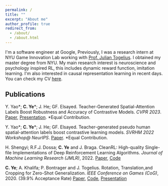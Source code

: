 ```yaml
---
permalink: /
title: ""
excerpt: "About me"
author_profile: true
redirect_from: 
  - /about/
  - /about.html
---
```

I'm a software engineer at Google, Previously, I was a research intern at NYU Game Innovation Lab working with [Prof. Julian Togelius](http://julian.togelius.com/). I obtained my master degree from NYU. My main research interest is neuroscience and psychology inspired RL, this includes dynamic reward function, imitation learning. I'm also interested in causal representation learning in recent days. You can check my CV [here](/files/CV.pdf).

Publications
------
Y. Yao\*; **C. Ye**\*; J. He; GF. Elsayed. Teacher-Generated Spatial-Attention Labels Boost Robustness and Accuracy of Contrastive Models. *CVPR 2023*. [Paper]([https://openreview.net/pdf?id=fuWVySKLM8C](https://openaccess.thecvf.com/content/CVPR2023/papers/Yao_Teacher-Generated_Spatial-Attention_Labels_Boost_Robustness_and_Accuracy_of_Contrastive_Models_CVPR_2023_paper.pdf)), [Presentation](https://www.youtube.com/watch?v=WyC1zfqbrgU). *Equal Contribution.

Y. Yao\*; **C. Ye**\*; J. He; GF. Elsayed. Teacher-generated pseudo human spatial-attention labels boost contrastive learning models. *SVRHM 2022 Workshop@ NeurIPS*. [Paper](https://openreview.net/pdf?id=fuWVySKLM8C). *Equal Contribution.

H. Shengyi; R.F.J. Dossa; **C. Ye** and J. Braga. CleanRL: High-quality Single-file Implementations of Deep Reinforcement Learning Algorithms. *Journal of Machine Learning Research (JMLR)*, 2022. [Paper](https://www.jmlr.org/papers/volume23/21-1342/21-1342.pdf), [Code](https://github.com/vwxyzjn/cleanrl)

**C. Ye**; A. Khalifa; P. Bontrager and J. Togelius. Rotation, Translation,and Cropping for Zero-Shot Generalization. *IEEE Conference on Games (CoG)*, 2020. (39.9% Acceptance Rate) [Paper](https://ieeexplore.ieee.org/document/9231907), [Code](https://github.com/yooceii/Rotation-Translation-and-Cropping-for-Zero-Shot-Generalization), [Presentation](https://www.youtube.com/watch?v=iRvfw3PxXNc&feature=youtu.be)
